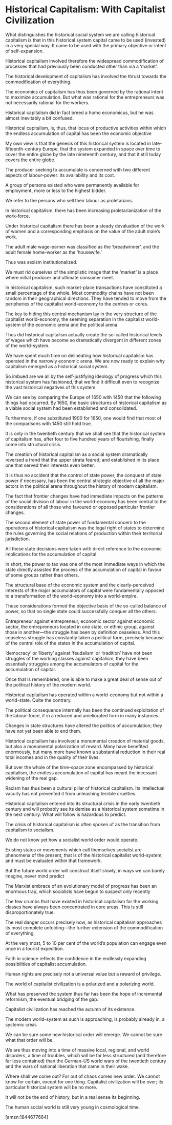 Historical Capitalism: With Capitalist Civilization
===================================================
What distinguishes the historical social system we are calling historical
capitalism is that in this historical system capital came to be used (invested)
in a very special way. It came to be used with the primary objective or intent
of self-expansion.

Historical capitalism involved therefore the widespread commodification of
processes that had previously been conducted other than via a ‘market’.

The historical development of capitalism has involved the thrust towards the
commodification of everything.

The economics of capitalism has thus been governed by the rational intent to
maximize accumulation. But what was rational for the entrepreneurs was not
necessarily rational for the workers.

Historical capitalism did in fact breed a homo economicus, but he was almost
inevitably a bit confused.

Historical capitalism, is, thus, that locus of productive activities within
which the endless accumulation of capital has been the economic objective

My own view is that the genesis of this historical system is located in
late-fifteenth-century Europe, that the system expanded in space over time to
cover the entire globe by the late nineteenth century, and that it still today
covers the entire globe.

The producer seeking to accumulate is concerned with two different aspects of
labour-power: its availability and its cost.

A group of persons existed who were permanently available for employment, more
or less to the highest bidder.

We refer to the persons who sell their labour as proletarians.

In historical capitalism, there has been increasing proletarianization of the
work-force.

Under historical capitalism there has been a steady devaluation of the work of
women and a corresponding emphasis on the value of the adult male’s work.

The adult male wage-earner was classified as the ‘breadwinner’, and the adult
female home-worker as the ‘housewife.’

Thus was sexism institutionalized.

We must rid ourselves of the simplistic image that the ‘market’ is a place where
initial producer and ultimate consumer meet.

In historical capitalism, such market-place transactions have constituted a
small percentage of the whole. Most commodity chains have not been random in
their geographical directions. They have tended to move from the peripheries of
the capitalist world-economy to the centres or cores.

The key to hiding this central mechanism lay in the very structure of the
capitalist world-economy, the seeming separation in the capitalist world-system
of the economic arena and the political arena.

Thus did historical capitalism actually create the so-called historical levels
of wages which have become so dramatically divergent in different zones of the
world-system.

We have spent much time on delineating how historical capitalism has operated in
the narrowly economic arena. We are now ready to explain why capitalism emerged
as a historical social system.

So imbued are we all by the self-justifying ideology of progress which this
historical system has fashioned, that we find it difficult even to recognize the
vast historical negatives of this system.

We can see by comparing the Europe of 1650 with 1450 that the following things
had occurred. By 1650, the basic structures of historical capitalism as a viable
social system had been established and consolidated.

Furthermore, if one substituted 1900 for 1650, one would find that most of the
comparisons with 1450 still hold true.

It is only in the twentieth century that we shall see that the historical system
of capitalism has, after four to five hundred years of flourishing, finally come
into structural crisis.

The creation of historical capitalism as a social system dramatically reversed a
trend that the upper strata feared, and established in its place one that served
their interests even better.

It is thus no accident that the control of state power, the conquest of state
power if necessary, has been the central strategic objective of all the major
actors in the political arena throughout the history of modern capitalism.

The fact that frontier changes have had immediate impacts on the patterns of the
social division of labour in the world-economy has been central to the
considerations of all those who favoured or opposed particular frontier changes.

The second element of state power of fundamental concern to the operations of
historical capitalism was the legal right of states to determine the rules
governing the social relations of production within their territorial
jurisdiction.

All these state decisions were taken with direct reference to the economic
implications for the accumulation of capital.

In short, the power to tax was one of the most immediate ways in which the state
directly assisted the process of the accumulation of capital in favour of some
groups rather than others.

The structural base of the economic system and the clearly-perceived interests
of the major accumulators of capital were fundamentally opposed to a
transformation of the world-economy into a world-empire.

These considerations formed the objective basis of the so-called balance of
power, so that no single state could successfully conquer all the others.

Entrepreneur against entrepreneur, economic sector against economic sector, the
entrepreneurs located in one state, or ethnic group, against those in
another—the struggle has been by definition ceaseless. And this ceaseless
struggle has constantly taken a political form, precisely because of the central
role of the states in the accumulation of capital.

‘democracy’ or ‘liberty’ against ‘feudalism’ or ‘tradition’ have not been
struggles of the working classes against capitalism, they have been essentially
struggles among the accumulators of capital for the accumulation of capital.

Once that is remembered, one is able to make a great deal of sense out of the
political history of the modern world.

Historical capitalism has operated within a world-economy but not within a
world-state. Quite the contrary.

The political consequence internally has been the continued exploitation of the
labour-force, if in a reduced and ameliorated form in many instances.

Changes in state structures have altered the politics of accumulation; they have
not yet been able to end them.

Historical capitalism has involved a monumental creation of material goods, but
also a monumental polarization of reward. Many have benefited enormously, but
many more have known a substantial reduction in their real total incomes and in
the quality of their lives.

But over the whole of the time-space zone encompassed by historical capitalism,
the endless accumulation of capital has meant the incessant widening of the real
gap.

Racism has thus been a cultural pillar of historical capitalism. Its
intellectual vacuity has not prevented it from unleashing terrible cruelties.

Historical capitalism entered into its structural crisis in the early twentieth
century and will probably see its demise as a historical system sometime in the
next century. What will follow is hazardous to predict.

The crisis of historical capitalism is often spoken of as the transition from
capitalism to socialism.

We do not know yet how a socialist world order would operate.

Existing states or movements which call themselves socialist are phenomena of
the present, that is of the historical capitalist world-system, and must be
evaluated within that framework.

But the future world order will construct itself slowly, in ways we can barely
imagine, never mind predict

The Marxist embrace of an evolutionary model of progress has been an enormous
trap, which socialists have begun to suspect only recently

The few crumbs that have existed in historical capitalism for the working
classes have always been concentrated in core areas. This is still
disproportionately true.

The real danger occurs precisely now, as historical capitalism approaches its
most complete unfolding—the further extension of the commodification of
everything,

At the very most, 5 to 10 per cent of the world’s population can engage even
once in a tourist expedition.

Faith in science reflects the confidence in the endlessly expanding
possibilities of capitalist accumulation.

Human rights are precisely not a universal value but a reward of privilege.

The world of capitalist civilization is a polarized and a polarizing world.

What has preserved the system thus far has been the hope of incremental
reformism, the eventual bridging of the gap.

Capitalist civilization has reached the autumn of its existence.

The modern world-system as such is approaching, is probably already in, a
systemic crisis

We can be sure some new historical order will emerge. We cannot be sure what
that order will be.

We are thus moving into a time of massive local, regional, and world disorders,
a time of troubles, which will be far less structured (and therefore far less
contained) than the German-US world wars of the twentieth century and the wars
of national liberation that came in their wake.

Where shall we come out? For out of chaos comes new order. We cannot know for
certain, except for one thing. Capitalist civilization will be over; its
particular historical system will be no more.

It will not be the end of history, but in a real sense its beginning.

The human social world is still very young in cosmological time.

[amzn:1844677664]

